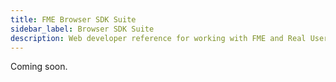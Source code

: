 ```yaml
---
title: FME Browser SDK Suite
sidebar_label: Browser SDK Suite
description: Web developer reference for working with FME and Real User Metrics (RUM)
---
```

Coming soon.